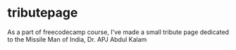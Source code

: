 # tributepage
As a part of freecodecamp course, I've made a small tribute page dedicated to the Missile Man of India, Dr. APJ Abdul Kalam
